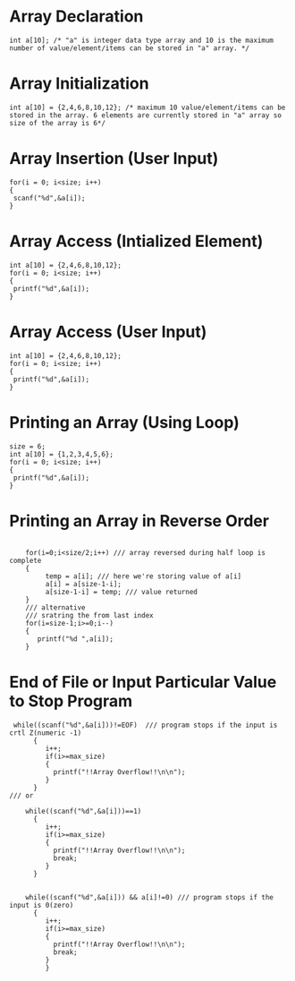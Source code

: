 # Array Declaration

```
int a[10]; /* "a" is integer data type array and 10 is the maximum number of value/element/items can be stored in "a" array. */
```
# Array Initialization

```
int a[10] = {2,4,6,8,10,12}; /* maximum 10 value/element/items can be stored in the array. 6 elements are currently stored in "a" array so size of the array is 6*/ 
```
# Array Insertion (User Input) 
```
for(i = 0; i<size; i++) 
{
 scanf("%d",&a[i]); 
}
```
# Array Access (Intialized Element) 
```
int a[10] = {2,4,6,8,10,12};
for(i = 0; i<size; i++) 
{
 printf("%d",&a[i]); 
}
```
# Array Access (User Input) 
```
int a[10] = {2,4,6,8,10,12};
for(i = 0; i<size; i++) 
{
 printf("%d",&a[i]); 
}
```
# Printing an Array (Using Loop) 
```
size = 6;
int a[10] = {1,2,3,4,5,6};
for(i = 0; i<size; i++) 
{
 printf("%d",&a[i]); 
}
```
# Printing an Array in Reverse Order
```

    for(i=0;i<size/2;i++) /// array reversed during half loop is complete
    {
         temp = a[i]; /// here we're storing value of a[i]
         a[i] = a[size-1-i]; 
         a[size-1-i] = temp; /// value returned
    }
    /// alternative 
    /// sratring the from last index
    for(i=size-1;i>=0;i--)
    {
       printf("%d ",a[i]);
    }
```  
# End of File or Input Particular Value to Stop Program
```
 while((scanf("%d",&a[i]))!=EOF)  /// program stops if the input is crtl Z(numeric -1) 
      {
         i++;
         if(i>=max_size)
         {
           printf("!!Array Overflow!!\n\n");
         }
      }
/// or

    while((scanf("%d",&a[i]))==1)
      {
         i++;
         if(i>=max_size)
         {
           printf("!!Array Overflow!!\n\n");
           break;
         }
      }
      
   
    while((scanf("%d",&a[i])) && a[i]!=0) /// program stops if the input is 0(zero)
      {
         i++;
         if(i>=max_size)
         {
           printf("!!Array Overflow!!\n\n");
           break;
         }
         }
```   
